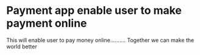 # Payment app enable user to make payment online

This will enable user to pay money online..........
Together we can make the world better





